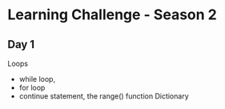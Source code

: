 # Learning Challenge - Season 2

## Day 1
Loops
- while loop,
- for loop
- continue statement, 
the range() function
Dictionary
